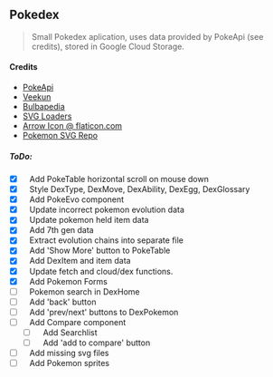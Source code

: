## Pokedex
> Small Pokedex aplication, uses data provided by PokeApi (see credits), stored in Google Cloud Storage.

#### Credits
 - [PokeApi](https://pokeapi.co/)
 - [Veekun](https://veekun.com/dex/media/pokemon/)
 - [Bulbapedia](bulbapedia.bulbagarden.net)
 - [SVG Loaders](http://samherbert.net/svg-loaders/)
 - [Arrow Icon @ flaticon.com](https://www.flaticon.com/free-icon/down-arrow-sketch_59690)
 - [Pokemon SVG Repo](https://github.com/jnovack/pokemon-svg)

##### ToDo:
- [x] &nbsp;&nbsp;&nbsp;Add PokeTable horizontal scroll on mouse down
- [x] &nbsp;&nbsp;&nbsp;Style DexType, DexMove, DexAbility, DexEgg, DexGlossary
- [x] &nbsp;&nbsp;&nbsp;Add PokeEvo component
- [x] &nbsp;&nbsp;&nbsp;Update incorrect pokemon evolution data
- [x] &nbsp;&nbsp;&nbsp;Update pokemon held item data
- [x] &nbsp;&nbsp;&nbsp;Add 7th gen data
- [x] &nbsp;&nbsp;&nbsp;Extract evolution chains into separate file
- [x] &nbsp;&nbsp;&nbsp;Add 'Show More' button to PokeTable
- [x] &nbsp;&nbsp;&nbsp;Add DexItem and item data
- [x] &nbsp;&nbsp;&nbsp;Update fetch and cloud/dex functions.
- [x] &nbsp;&nbsp;&nbsp;Add Pokemon Forms
- [ ] &nbsp;&nbsp;&nbsp;Pokemon search in DexHome
- [ ] &nbsp;&nbsp;&nbsp;Add 'back' button
- [ ] &nbsp;&nbsp;&nbsp;Add 'prev/next' buttons to DexPokemon
- [ ] &nbsp;&nbsp;&nbsp;Add Compare component
    - [ ] &nbsp;&nbsp;&nbsp;Add Searchlist
    - [ ] &nbsp;&nbsp;&nbsp;Add 'add to compare' button
- [ ] &nbsp;&nbsp;&nbsp;Add missing svg files
- [ ] &nbsp;&nbsp;&nbsp;Add Pokemon sprites
